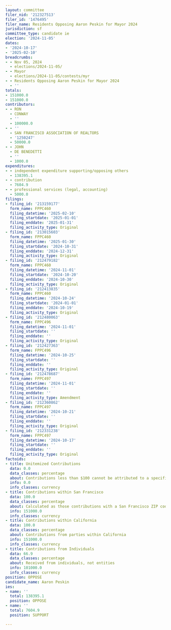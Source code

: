 ```yaml
---
layout: committee
filer_nid: '212327513'
filer_id: '1476495'
filer_name: Residents Opposing Aaron Peskin for Mayor 2024
jurisdiction: sf
committee_type: candidate ie
election: '2024-11-05'
dates:
- '2024-10-17'
- '2025-02-10'
breadcrumbs:
- - Nov 05, 2024
  - elections/2024-11-05/
- - Mayor
  - elections/2024-11-05/contests/myr
- - Residents Opposing Aaron Peskin for Mayor 2024
  - ''
totals:
- 151000.0
- 151000.0
contributors:
- - RON
  - CONWAY
  - ''
  - 100000.0
- - ''
  - SAN FRANCISCO ASSOCIATION OF REALTORS
  - '1250247'
  - 50000.0
- - JOHN
  - DE BENEDETTI
  - ''
  - 1000.0
expenditures:
- - independent expenditure supporting/opposing others
  - 138395.1
- - contribution
  - 7604.9
- - professional services (legal, accounting)
  - 5000.0
filings:
- filing_id: '213159177'
  form_name: FPPC460
  filing_datetime: '2025-02-10'
  filing_startdate: '2025-01-01'
  filing_enddate: '2025-01-31'
  filing_activity_type: Original
- filing_id: '213015603'
  form_name: FPPC460
  filing_datetime: '2025-01-30'
  filing_startdate: '2024-10-31'
  filing_enddate: '2024-12-31'
  filing_activity_type: Original
- filing_id: '212479182'
  form_name: FPPC460
  filing_datetime: '2024-11-01'
  filing_startdate: '2024-10-20'
  filing_enddate: '2024-10-30'
  filing_activity_type: Original
- filing_id: '212413835'
  form_name: FPPC460
  filing_datetime: '2024-10-24'
  filing_startdate: '2024-01-01'
  filing_enddate: '2024-10-19'
  filing_activity_type: Original
- filing_id: '212480063'
  form_name: FPPC496
  filing_datetime: '2024-11-01'
  filing_startdate: ''
  filing_enddate: ''
  filing_activity_type: Original
- filing_id: '212427363'
  form_name: FPPC496
  filing_datetime: '2024-10-25'
  filing_startdate: ''
  filing_enddate: ''
  filing_activity_type: Original
- filing_id: '212478687'
  form_name: FPPC497
  filing_datetime: '2024-11-01'
  filing_startdate: ''
  filing_enddate: ''
  filing_activity_type: Amendment
- filing_id: '212360862'
  form_name: FPPC497
  filing_datetime: '2024-10-21'
  filing_startdate: ''
  filing_enddate: ''
  filing_activity_type: Original
- filing_id: '212331238'
  form_name: FPPC497
  filing_datetime: '2024-10-17'
  filing_startdate: ''
  filing_enddate: ''
  filing_activity_type: Original
factoids:
- title: Unitemized Contributions
  data: 0.0
  data_classes: percentage
  about: Contributions less than $100 cannot be attributed to a specific individual
  info: 0.0
  info_classes: currency
- title: Contributions within San Francisco
  data: 100.0
  data_classes: percentage
  about: Calculated as those contributions with a San Francisco ZIP code
  info: 151000.0
  info_classes: currency
- title: Contributions within California
  data: 100.0
  data_classes: percentage
  about: Contributions from parties within California
  info: 151000.0
  info_classes: currency
- title: Contributions from Individuals
  data: 66.9
  data_classes: percentage
  about: Received from individuals, not entities
  info: 101000.0
  info_classes: currency
position: OPPOSE
candidate_name: Aaron Peskin
ies:
- name: ''
  total: 138395.1
  position: OPPOSE
- name: ''
  total: 7604.9
  position: SUPPORT

---
```


